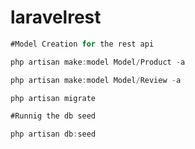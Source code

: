 # laravelrest

```javascript
#Model Creation for the rest api

php artisan make:model Model/Product -a

php artisan make:model Model/Review -a

php artisan migrate


```


```javascript
#Runnig the db seed

php artisan db:seed

```